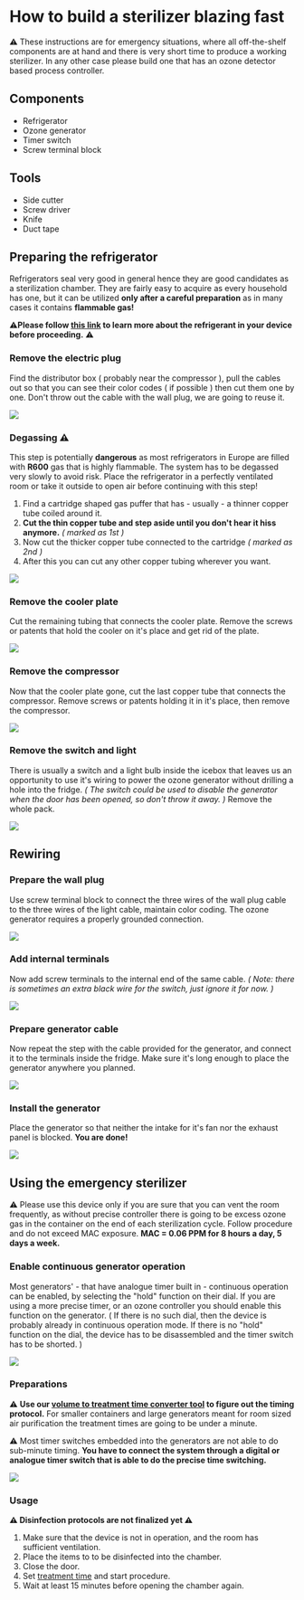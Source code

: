 # How to build a sterilizer blazing fast

:warning: These instructions are for emergency situations, where all off-the-shelf components are at hand and there is very short time to produce a working sterilizer. In any other case please build one that has an ozone detector based process controller.

## Components

* Refrigerator
* Ozone generator
* Timer switch
* Screw terminal block

## Tools

* Side cutter
* Screw driver
* Knife
* Duct tape



## Preparing the refrigerator 

Refrigerators seal very good in general hence they are good candidates as a sterilization chamber. They are fairly easy to acquire as every household has one, but it can be utilized **only after a careful preparation** as in many cases it contains **flammable gas!** ​​

:warning:**Please follow [this link](https://www.kth.se/en/2.2145/energiteknik/forskningsavdelningar/ett/projekt/koldmedier-med-lag-gwp/low-gwp-news/nagot-om-koldmediers-brannbarhet-1.575938) to learn more about the refrigerant in your device before proceeding.** :warning:

### Remove the electric plug

Find the distributor box ( probably near the compressor ), pull the cables out so that you can see their color codes ( if possible ) then cut them one by one. Don't throw out the cable with the wall plug, we are going to reuse it.

![](build/refr_rm_plug.jpg)

### Degassing :warning:

This step is potentially **dangerous** as most refrigerators in Europe are filled with **R600** gas that is highly flammable. The system has to be degassed very slowly to avoid risk. Place the refrigerator in a perfectly ventilated room or take it outside to open air before continuing with this step!

1. Find a cartridge shaped gas puffer that has - usually - a thinner copper tube coiled around it.
2. **Cut the thin copper tube and step aside until you don't hear it hiss anymore.** *( marked as 1st )*
3. Now cut the thicker copper tube connected to the cartridge *( marked as 2nd )*
4. After this you can cut any other copper tubing wherever you want.

![](build/refr_degass.jpg)

### Remove the cooler plate

Cut the remaining tubing that connects the cooler plate. Remove the screws or patents that hold the cooler on it's place and get rid of the plate.

![](build/refr_rm_cooler.jpg)

### Remove the compressor

Now that the cooler plate gone, cut the last copper tube that connects the compressor. Remove screws or patents holding it in it's place, then remove the compressor.

![](build/refr_rm_compr.jpg)

### Remove the switch and light

There is usually a switch and a light bulb inside the icebox that leaves us an opportunity to use it's wiring to power the ozone generator without drilling a hole into the fridge. *( The switch could be used to disable the generator when the door has been opened, so don't throw it away. )* Remove the whole pack.

![](build/refr_rm_light.jpg)



## Rewiring

### Prepare the wall plug

Use screw terminal block to connect the three wires of the wall plug cable to the three wires of the light cable, maintain color coding. The ozone generator requires a properly grounded connection.

![](build/refr_out_rewire.jpg)

### Add internal terminals

Now add screw terminals to the internal end of the same cable. *( Note: there is sometimes an extra black wire for the switch, just ignore it for now. )*

![](build/refr_ins_rewire.jpg)

### Prepare generator cable

Now repeat the step with the cable provided for the generator, and connect it to the terminals inside the fridge. Make sure it's long enough to place the generator anywhere you planned.

![](build/refr_gen_cable.jpg)

### Install the generator

Place the generator so that neither the intake for it's fan nor the exhaust panel is blocked. 
**You are done!**

![](build/refr_gen_install.jpg)



## Using the emergency sterilizer

:warning: Please use this device only if you are sure that you can vent the room frequently, as without precise controller there is going to be excess ozone gas in the container on the end of each sterilization cycle. Follow procedure and do not exceed MAC exposure. **MAC = 0.06 PPM for 8 hours a day, 5 days a week.**

### Enable continuous generator operation

Most generators' - that have analogue timer built in - continuous operation can be enabled, by selecting the "hold" function on their dial. If you are using a more precise timer, or an ozone controller you should enable this function on the generator. ( If there is no such dial, then the device is probably already in continuous operation mode. If there is no "hold" function on the dial, the device has to be disassembled and the timer switch has to be shorted. )

![](build/gen_on_hold.jpg)

### Preparations

:warning: **Use our [volume to treatment time converter tool](http://nowtech.cloud/closed_calc.html) to figure out the timing protocol.** For smaller containers and large generators meant for room sized air purification the treatment times are going to be under a minute.

:warning: Most timer switches embedded into the generators are not able to do sub-minute timing. **You have to connect the system through a digital or analogue timer switch that is able to do the precise time switching.**

![](build/refr_gen_timer.jpg)

### Usage

**:warning: Disinfection protocols are not finalized yet :warning:**

1. Make sure that the device is not in operation, and the room has sufficient ventilation.
2. Place the items to to be disinfected into the chamber.
3. Close the door.
4. Set [treatment time](http://nowtech.cloud/closed_calc.html) and start procedure.
5. Wait at least 15 minutes before opening the chamber again.